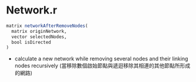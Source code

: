 # Network.r

```R
matrix networkAfterRemoveNodes(
  matrix originNetwork, 
  vector selectedNodes, 
  bool isDirected
)
```

* calculate a new network while removing several nodes and their linking nodes recursively (當移除數個啟始節點與遞迴移除其相連的其他節點所形成的網路)